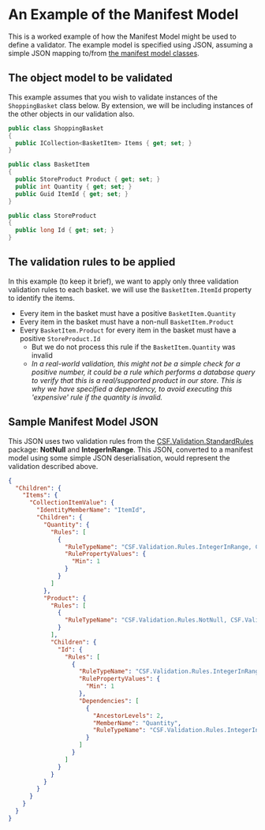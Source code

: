 # An Example of the Manifest Model

This is a worked example of how the Manifest Model might be used to define a validator.
The example model is specified using JSON, assuming a simple JSON mapping to/from [the manifest model classes].

[the manifest model classes]:index.md#the-manifest-model-classes

## The object model to be validated

This example assumes that you wish to validate instances of the `ShoppingBasket` class below.
By extension, we will be including instances of the other objects in our validation also.

```csharp
public class ShoppingBasket
{
  public ICollection<BasketItem> Items { get; set; }
}

public class BasketItem
{
  public StoreProduct Product { get; set; }
  public int Quantity { get; set; }
  public Guid ItemId { get; set; }
}

public class StoreProduct
{
  public long Id { get; set; }
}
```

## The validation rules to be applied

In this example (to keep it brief), we want to apply only three validation validation rules to each basket.
we will use the `BasketItem.ItemId` property to identify the items.

* Every item in the basket must have a positive `BasketItem.Quantity`
* Every item in the basket must have a non-null `BasketItem.Product`
* Every `BasketItem.Product` for every item in the basket must have a positive `StoreProduct.Id`
  * But we do not process this rule if the `BasketItem.Quantity` was invalid
  * _In a real-world validation, this might not be a simple check for a positive number, it could be a rule which performs a database query to verify that this is a real/supported product in our store.  This is why we have specified a dependency, to avoid executing this 'expensive' rule if the quantity is invalid._

## Sample Manifest Model JSON

This JSON uses two validation rules from the [CSF.Validation.StandardRules] package: **NotNull** and **IntegerInRange**.
This JSON, converted to a manifest model using some simple JSON deserialisation, would represent the validation described above.

[CSF.Validation.StandardRules]:https://www.nuget.org/packages/CSF.Validation.StandardRules/

```json
{
  "Children": {
    "Items": {
      "CollectionItemValue": {
        "IdentityMemberName": "ItemId",
        "Children": {
          "Quantity": {
            "Rules": [
              {
                "RuleTypeName": "CSF.Validation.Rules.IntegerInRange, CSF.Validation.StandardRules",
                "RulePropertyValues": {
                  "Min": 1
                }
              }
            ]
          },
          "Product": {
            "Rules": [
              {
                "RuleTypeName": "CSF.Validation.Rules.NotNull, CSF.Validation.StandardRules",
              }
            ],
            "Children": {
              "Id": {
                "Rules": [
                  {
                    "RuleTypeName": "CSF.Validation.Rules.IntegerInRange, CSF.Validation.StandardRules",
                    "RulePropertyValues": {
                      "Min": 1
                    },
                    "Dependencies": [
                      {
                        "AncestorLevels": 2,
                        "MemberName": "Quantity",
                        "RuleTypeName": "CSF.Validation.Rules.IntegerInRange, CSF.Validation.StandardRules"
                      }
                    ]
                  }
                ]
              }
            }
          }
        }
      }
    }
  }
}
```
